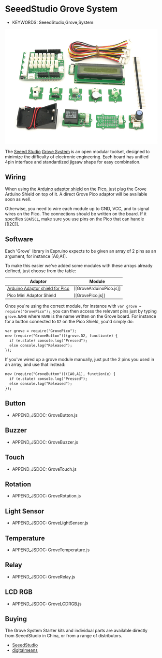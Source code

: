 <!--- Copyright (c) 2015 Gordon Williams, Pur3 Ltd. See the file LICENSE for copying permission. -->
SeeedStudio Grove System
=====================

* KEYWORDS: SeeedStudio,Grove,System

![Grove System](Grove.jpg)

The [Seeed Studio](http://www.seeedstudio.com) [Grove System](http://www.seeedstudio.com/wiki/Grove_System) is an open modular toolset, designed to minimize the difficulty of electronic engineering. Each board has unified 4pin interface and standardized jigsaw shape for easy combination.

Wiring
-----

When using the [Arduino adaptor shield](/ArduinoPico) on the Pico, just plug the Grove Arduino Shield on top of it.
A direct Grove Pico adaptor will be available soon as well.

Otherwise, you need to wire each module up to GND, VCC, and to signal wires on the Pico. The connections should be written on the board. If it specifies `SDA`/`SCL`, make sure you use pins on the Pico that can handle [[I2C]].

Software
-------

Each 'Grove' library in Espruino expects to be given an array of 2 pins as an argument, for instance [A0,A1].

To make this easier we've added some modules with these arrays already defined, just choose from the table:

| Adaptor | Module |
|---------|--------|
| [Arduino Adaptor shield for Pico](/ArduinoPico) | [[GroveArduinoPico.js]] |
| Pico Mini Adaptor Shield | [[GrovePico.js]] |

Once you're using the correct module, for instance with `var grove = require("GrovePico");`, 
you can then access the relevant pins just by typing `grove.NAME` where `NAME` is the name 
written on the Grove board. For instance for a button connected to `D2` on the Pico Shield,
you'd simply do:

```
var grove = require("GrovePico");
new (require("GroveButton"))(grove.D2, function(e) {
  if (e.state) console.log("Pressed");
  else console.log("Released");
});
```

If you've wired up a grove module manually, just put the 2 pins you used in an array, and use that instead:

```
new (require("GroveButton"))([A0,A1], function(e) {
  if (e.state) console.log("Pressed");
  else console.log("Released");
});
```

Button
-----

* APPEND_JSDOC: GroveButton.js

Buzzer
-----

* APPEND_JSDOC: GroveBuzzer.js

Touch
----

* APPEND_JSDOC: GroveTouch.js

Rotation
-------

* APPEND_JSDOC: GroveRotation.js

Light Sensor
----------

* APPEND_JSDOC: GroveLightSensor.js

Temperature
----------

* APPEND_JSDOC: GroveTemperature.js

Relay
----

* APPEND_JSDOC: GroveRelay.js

LCD RGB
------

* APPEND_JSDOC: GroveLCDRGB.js


Buying
------

The Grove System Starter kits and individual parts are available directly from SeeedStudio in China, or from a range of distributors.

* [SeeedStudio](http://www.seeedstudio.com/depot/s/grove.html)
* [digitalmeans](https://digitalmeans.co.uk/shop/index.php?search=grove)
